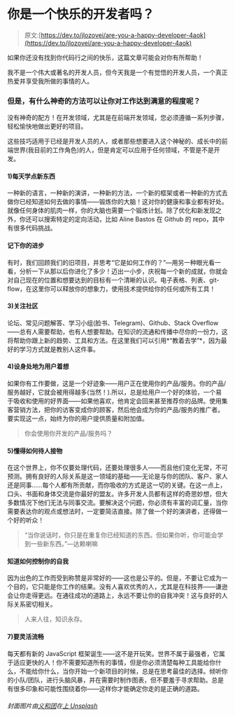 # 你是一个快乐的开发者吗？

> 原文:[https://dev.to/jlozovei/are-you-a-happy-developer-4aok](https://dev.to/jlozovei/are-you-a-happy-developer-4aok)

如果你还没有找到你代码行之间的快乐，这篇文章可能会对你有所帮助！

我不是一个伟大或著名的开发人员，但今天我是一个有觉悟的开发人员，一个真正热爱并享受我所做的事情的人。

### 但是，有什么神奇的方法可以让你对工作达到满意的程度呢？

没有神奇的配方！在开发领域，尤其是在前端开发领域，您必须遵循一系列步骤，轻松愉快地做出更好的项目。

这些技巧适用于已经是开发人员的人，或者那些想要进入这个神秘的、成长中的前端世界(我目前的工作角色)的人，但是肯定可以应用于任何领域，不管是不是开发。

#### 1)每天学点新东西

一种新的语言，一种新的演讲，一种新的方法，一个新的框架或者一种新的方式去做你已经知道如何去做的事情——锻炼你的大脑！这对你的健康和事业都有好处。就像任何身体的肌肉一样，你的大脑也需要一个锻炼计划。除了优化和新发现之外，你还可以搜索特定的定向活动，比如 Aline Bastos 在 Github 的 repo，其中有很多代码挑战。

#### 记下你的进步

有时，我们回顾我们的旧项目，并思考“它是如何工作的？”—用另一种眼光看一看，分析一下从那以后你进化了多少！迈出一小步，庆祝每一个新的成就，你就会对自己现在的位置和想要达到的目标有一个清晰的认识。电子表格、列表、git-flow，在这里你可以释放你的想象力，使用技术提供给你的任何或所有工具！

#### 3)关注社区

论坛、常见问题解答、学习小组(脸书、Telegram)、Github、Stack Overflow——总有人需要帮助，也有人想要帮助。在知识的流通和传播中尽你的一份力，这将帮助你跟上新的趋势、工具和方法。在这里我们可以引用*“教着去学”*，因为最好的学习方式就是教别人这件事。

#### [](#4-put-yourself-on-the-users-shoes)4)设身处地为用户着想

如果你有工作要做，这是一个好迹象——用户正在使用你的产品/服务。你的产品/服务越好，它就会被用得越多(当然！).所以，总是给用户一个好的体验，一个易于吸收和使用的好界面——如果他喜欢，他肯定会回来甚至推荐你的品牌。使用集客营销方法，把你的访客变成你的顾客，然后他会成为你的产品/服务的推广者。要实现这一点，始终为你的用户提供质量和附加值。

> 你会使用你开发的产品/服务吗？

#### [](#5-know-how-to-handle-people)5)懂得如何待人接物

在这个世界上，你不仅要处理代码，还要处理很多人——而且他们变化无常，不可预测。拥有良好的人际关系是这一领域的基础——无论是与你的团队、客户、家人还是同事……每个人都有所贡献，而你吸收的方式是这一切的关键。在这一点上，口头、书面和身体交流是你最好的盟友。许多开发人员都有这样的奇思妙想，但大多数情况下他们无法与同事交流。要解决这个问题，你必须有丰富的词汇量，当你需要表达你的观点或想法时，一定要简洁直接。除了做一个好的演讲者，还得做一个好的听众！

> “当你说话时，你只是在重复你已经知道的东西。但如果你听，你可能会学到一些新东西。”—达赖喇嘛

#### 知道如何控制你的自我

因为出色的工作而受到称赞是非常好的——这也是公平的。但是，不要让它成为一个目的，它只能是你工作的结果。没有人喜欢优秀的人，尤其是在科技界——谦逊会让你走得更远。在通往成功的道路上，永远不要让你的自我冲突！这与良好的人际关系密切相关。

> 人来人往，知识永存。

#### [](#7-be-flexible-and-smooth)7)要灵活流畅

每天都有新的 JavaScript 框架诞生——这不是开玩笑。世界不属于最强者，它属于适应更快的人！你不需要知道所有的事情，但是你必须清楚每种工具能给你什么，不能给你什么，当你开始一个新项目的时候，总是在思考最佳的选择。倾听你的小队/团队，进行头脑风暴，并在需要时制作图表，但不要羞于寻求帮助。总是有很多印象和可能性围绕着你——这样你才能确定你走的是正确的道路。

###### [](#cover-image-by-nghia-le-on-unsplash)封面图片由[义和团](https://unsplash.com/@lephunghia)在[上 Unsplash](https://unsplash.com/)